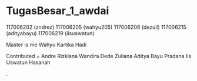 TugasBesar_1_awdai
==================

117006202 (zndrez) 117006205 (wahyu205) 117006206 (dezuli) 117006215 (adityabayu) 117006219 (iisuswatun)

Master is me
Wahyu Kartika Hadi

Contributed =
Andre Rizkiana Wandira
Dede Zuliana
Aditya Bayu Pradana
Iis Uswatun Hasanah


.
